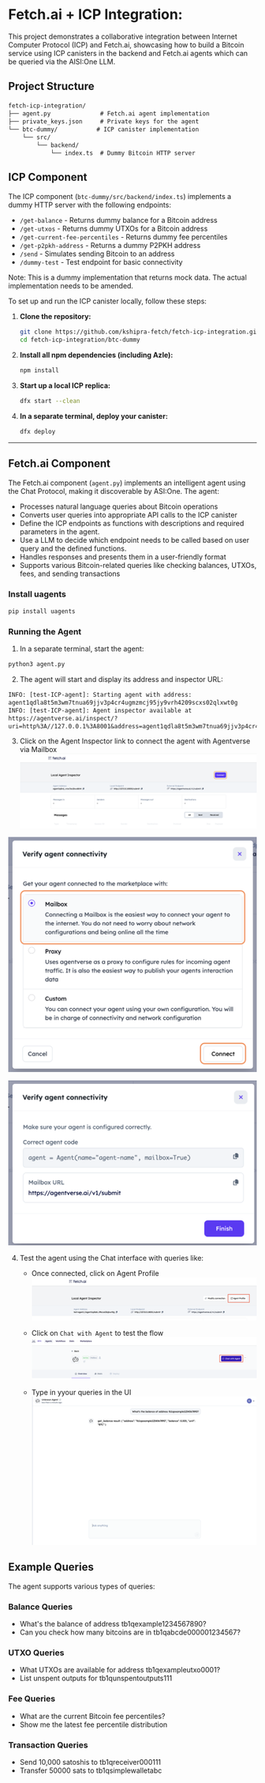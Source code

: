 # Fetch.ai + ICP Integration: 

This project demonstrates a collaborative integration between Internet Computer Protocol (ICP) and Fetch.ai, showcasing how to build a Bitcoin service using ICP canisters in the backend and Fetch.ai agents which can be queried via the AISI:One LLM. 

## Project Structure

```
fetch-icp-integration/
├── agent.py              # Fetch.ai agent implementation
├── private_keys.json     # Private keys for the agent
└── btc-dummy/           # ICP canister implementation
    └── src/
        └── backend/
            └── index.ts  # Dummy Bitcoin HTTP server
```



## ICP Component

The ICP component (`btc-dummy/src/backend/index.ts`) implements a dummy HTTP server with the following endpoints:

- `/get-balance` - Returns dummy balance for a Bitcoin address
- `/get-utxos` - Returns dummy UTXOs for a Bitcoin address
- `/get-current-fee-percentiles` - Returns dummy fee percentiles
- `/get-p2pkh-address` - Returns a dummy P2PKH address
- `/send` - Simulates sending Bitcoin to an address
- `/dummy-test` - Test endpoint for basic connectivity

Note: This is a dummy implementation that returns mock data. The actual implementation needs to be amended.


To set up and run the ICP canister locally, follow these steps:

1. **Clone the repository:**
   ```bash
   git clone https://github.com/kshipra-fetch/fetch-icp-integration.git
   cd fetch-icp-integration/btc-dummy
   ```

2. **Install all npm dependencies (including Azle):**
   ```bash
   npm install
   ```

3. **Start up a local ICP replica:**
   ```bash
   dfx start --clean
   ```

4. **In a separate terminal, deploy your canister:**
   ```bash
   dfx deploy
   ```

---


## Fetch.ai Component

The Fetch.ai component (`agent.py`) implements an intelligent agent using the Chat Protocol, making it discoverable by ASI:One. The agent:

- Processes natural language queries about Bitcoin operations
- Converts user queries into appropriate API calls to the ICP canister
- Define the ICP endpoints as functions with descriptions and required parameters in the agent.
- Use a LLM to decide which endpoint needs to be called based on user query and the defined functions.
- Handles responses and presents them in a user-friendly format
- Supports various Bitcoin-related queries like checking balances, UTXOs, fees, and sending transactions

### Install uagents
```bash
pip install uagents
```


### Running the Agent

1. In a separate terminal, start the agent:
```bash
python3 agent.py
```

2. The agent will start and display its address and inspector URL:

```
INFO: [test-ICP-agent]: Starting agent with address: agent1qdla8t5m3wm7tnua69jjv3p4cr4ugmzmcj95jy9vrh4209scxs02qlxwt0g
INFO: [test-ICP-agent]: Agent inspector available at https://agentverse.ai/inspect/?uri=http%3A//127.0.0.1%3A8001&address=agent1qdla8t5m3wm7tnua69jjv3p4cr4ugmzmcj95jy9vrh4209scxs02qlxwt0g
```

3. Click on the Agent Inspector link to connect the agent with Agentverse via Mailbox
![Mailbox connect](images/mailbox-connect.png)

![Mailbox options](images/mailbox-options.png)

![Mailbox done](images/mailbox-done.png)



4. Test the agent using the Chat interface with queries like:
   - Once connected, click on Agent Profile
   ![Agent Profile](images/agent-profile.png)

   - Click on `Chat with Agent` to test the flow
    ![Chat with Agent](images/chat-with-agent.png)

   - Type in yyour queries in the UI
    ![Type Query](images/chat-ui.png)



## Example Queries

The agent supports various types of queries:

### Balance Queries
- What's the balance of address tb1qexample1234567890?
- Can you check how many bitcoins are in tb1qabcde000001234567?

### UTXO Queries
- What UTXOs are available for address tb1qexampleutxo0001?
- List unspent outputs for tb1qunspentoutputs111

### Fee Queries
- What are the current Bitcoin fee percentiles?
- Show me the latest fee percentile distribution

### Transaction Queries
- Send 10,000 satoshis to tb1qreceiver000111
- Transfer 50000 sats to tb1qsimplewalletabc

